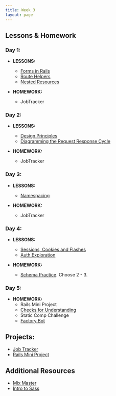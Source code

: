 ```yaml
---
title: Week 3
layout: page
---
```


## Lessons & Homework

### Day 1:

* **LESSONS:**
  - [Forms in Rails](../lessons/form_helpers_rails)
  - [Route Helpers](../lessons/route_helpers)
  - [Nested Resources](../lessons/nested_resources)

* **HOMEWORK:**
  - JobTracker

### Day 2:

* **LESSONS:**

  - [Design Principles](../lessons/design_principles)
  - [Diagramming the Request Response Cycle](../lessons/diagramming_request_response_cycle)

* **HOMEWORK:**
  - JobTracker

### Day 3:

* **LESSONS:**
  - [Namespacing](../misc/namespacing)

* **HOMEWORK:**
  - JobTracker

### Day 4:

* **LESSONS:**
  - [Sessions, Cookies and Flashes](../misc/sessions_cookies_and_flashes)
  - [Auth Exploration](../misc/auth_exploration)

* **HOMEWORK:**
  - [Schema Practice](../misc/schema_practice). Choose 2 - 3.

### Day 5:

* **HOMEWORK:**
  - Rails Mini Project
  - [Checks for Understanding](https://github.com/turingschool/checks-for-understanding/blob/master/module-2/backend/week_three.md)
   - Static Comp Challenge
   - [Factory Bot](../lessons/factory_bot)

## Projects:

* [Job Tracker](https://github.com/turingschool/job-tracker)
* [Rails Mini Project](../projects/mini-project)

## Additional Resources
* [Mix Master](../projects/mix_master/1_getting_started.markdown)
* [Intro to Sass](../lessons/intro_to_sass)
